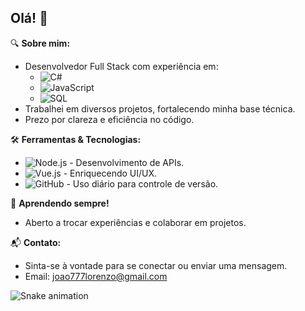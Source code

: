 ## Olá! 👋

🔍 **Sobre mim:**
- Desenvolvedor Full Stack com experiência em:
  - ![C#](https://img.shields.io/badge/-C%23-239120?style=flat&logo=c-sharp)
  - ![JavaScript](https://img.shields.io/badge/-JavaScript-F7DF1E?style=flat&logo=javascript)
  - ![SQL](https://img.shields.io/badge/-SQL-4479A1?style=flat&logo=postgresql&logoColor=white)
- Trabalhei em diversos projetos, fortalecendo minha base técnica.
- Prezo por clareza e eficiência no código.

🛠 **Ferramentas & Tecnologias:**
- ![Node.js](https://img.shields.io/badge/-Node.js-339933?style=flat&logo=node.js&logoColor=white) - Desenvolvimento de APIs.
- ![Vue.js](https://img.shields.io/badge/-Vue.js-4FC08D?style=flat&logo=vue.js&logoColor=white) - Enriquecendo UI/UX.
- ![GitHub](https://img.shields.io/badge/-GitHub-181717?style=flat&logo=github) - Uso diário para controle de versão.

🌱 **Aprendendo sempre!**
- Aberto a trocar experiências e colaborar em projetos.

📬 **Contato:**
- Sinta-se à vontade para se conectar ou enviar uma mensagem.
- Email: joao777lorenzo@gmail.com

![Snake animation](https://github.com/joaolorenzo/joaolorenzo/blob/output/github-contribution-grid-snake.svg)
